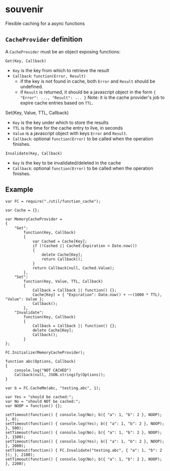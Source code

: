 souvenir
========

Flexible caching for a async functions

`CacheProvider` definition
---
A `CacheProvider` must be an object exposing functions:

`Get(Key, Callback)`

* `Key` is the key from which to retrieve the result
* `Callback`: `function(Error, Result)`
	* if the key is not found in cache, both `Error` and `Result` should be undefined.
	* if `Result` is returned, it should be a javascript object in the form `{ "Error": ..., "Result": ... }`
Note: it is the cache provider's job to expire cache entries based on `TTL`.

Set(Key, Value, TTL, Callback)
* `Key` is the key under which to store the results
* `TTL` is the time for the cache entry to live, in seconds
* `Value` is a javascript object with keys `Error` and `Result`.
* `Callback`: optional `function(Error)` to be called when the operation finishes.

`Invalidate(Key, Callback)`
* `Key` is the key to be invalidated/deleted in the cache
* `Callback`: optional `function(Error)` to be called when the operation finishes.


Example
---
	var FC = require("./util/function_cache");

	var Cache = {};

	var MemoryCacheProvider =
	{
		"Get":
			function(Key, Callback)
			{
				var Cached = Cache[Key];
				if (!Cached || Cached.Expiration < Date.now())
				{
					delete Cache[Key];
					return Callback();
				}
				return Callback(null, Cached.Value);
			},
		"Set":
			function(Key, Value, TTL, Callback)
			{
				Callback = Callback || function() {};
				Cache[Key] = { "Expiration": Date.now() + ~~(1000 * TTL), "Value": Value };
				Callback();
			},
		"Invalidate":
			function(Key, Callback)
			{
				Callback = Callback || function() {};
				delete Cache[Key];
				Callback();
			}
	};

	FC.Initialize(MemoryCacheProvider);

	function abc(Options, Callback)
	{
		console.log("NOT CACHED")
		Callback(null, JSON.stringify(Options));
	}

	var b = FC.CacheMe(abc, "testing.abc", 1);

	var Yes = "should be cached:";
	var No = "should NOT be cached:";
	var NOOP = function() {};

	setTimeout(function() { console.log(No); b({ "a": 1, "b": 2 }, NOOP); }, 0);
	setTimeout(function() { console.log(Yes); b({ "a": 1, "b": 2 }, NOOP); }, 500);
	setTimeout(function() { console.log(No); b({ "a": 1, "b": 2 }, NOOP); }, 1500);
	setTimeout(function() { console.log(Yes); b({ "a": 1, "b": 2 }, NOOP); }, 2000);
	setTimeout(function() { FC.Invalidate("testing.abc", { "a": 1, "b": 2 }); }, 2100);
	setTimeout(function() { console.log(No); b({ "a": 1, "b": 2 }, NOOP); }, 2200);
